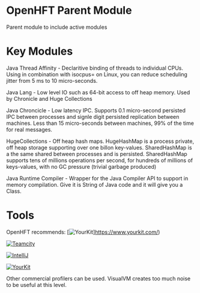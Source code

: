 OpenHFT Parent Module
=====================

Parent module to include active modules

Key Modules
===========

Java Thread Affinity - Declaritive binding of threads to individual CPUs.  Using in combination with isocpus= on Linux, you can reduce scheduling jitter from 5 ms to 10 micro-seconds.

Java Lang - Low level IO such as 64-bit access to off heap memory. Used by Chronicle and Huge Collections

Java Chroncicle - Low latency IPC. Supports 0.1 micro-second persisted IPC between processes and signle digit persisted replication between machines. Less than 15 micro-seconds between machines, 99% of the time for real messages.

HugeCollections - Off heap hash maps.  HugeHashMap is a process private, off heap storage supporting over one billon key-values. SharedHashMap is a the same shared between processes and is persisted.  SharedHashMap supports tens of millions operations per second, for hundreds of millions of keys-values, with no GC pressure (trivial garbage produced)

Java Runtime Compiler - Wrapper for the Java Compiler API to support in memory compilation.  Give it is String of Java code and it will give you a Class.

Tools
=====
OpenHFT recommends:
 [![YourKit](https://www.yourkit.com/images/yklogo.png)]https://www.yourkit.com/)
 
[![Teamcity](https://www.jetbrains.com/teamcity/docs/logo_teamcity.png)](http://www.jetbrains.com/teamcity/)

   [![IntelliJ](http://www.jetbrains.com/img/logos/logo_intellij_idea.png)](http://www.jetbrains.com/idea/)

   [![YourKit](http://www.red-soft.biz/files/downloads/partners_logo/YourKit_index_logo.gif)](http://www.yourkit.com/overview/)



Other commercial profilers can be used.  VisualVM creates too much noise to be useful at this level.

